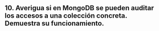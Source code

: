 ## 10. Averigua si en MongoDB se pueden auditar los accesos a una colección concreta. Demuestra su funcionamiento.

